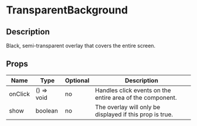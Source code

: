 # TransparentBackground

## Description
Black, semi-transparent overlay that covers the entire screen.

## Props
| Name                | Type                   | Optional | Description                                               |
|---------------------|------------------------|----------|-----------------------------------------------------------|
| onClick             | () => void             | no       | Handles click events on the entire area of the component. | 
| show                | boolean                | no       | The overlay will only be displayed if this prop is true.  |
